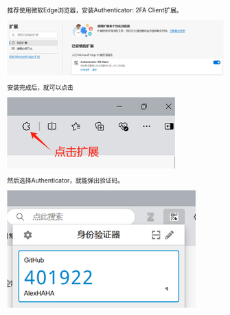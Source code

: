 

推荐使用微软Edge浏览器，安装Authenticator: 2FA Client扩展。

![image-20240930135703514](imgs/image-20240930135703514.png)

安装完成后，就可以点击

![image-20240930140043187](imgs/image-20240930140043187.png)

然后选择Authenticator，就能弹出验证码。

![image-20240930135959547](imgs/image-20240930135959547.png)

